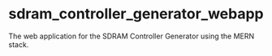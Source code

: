 # sdram_controller_generator_webapp
The web application for the SDRAM Controller Generator using the MERN stack.
